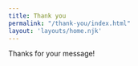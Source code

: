 ```yaml
---
title: Thank you
permalink: "/thank-you/index.html"
layout: 'layouts/home.njk'
---
```


Thanks for your message!